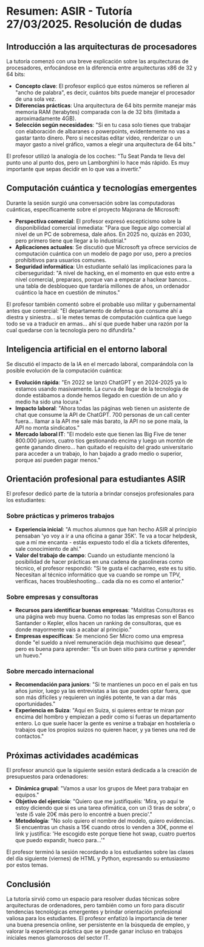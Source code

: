 
# Resumen: ASIR - Tutoría 27/03/2025. Resolución de dudas

## Introducción a las arquitecturas de procesadores

La tutoría comenzó con una breve explicación sobre las arquitecturas de procesadores, enfocándose en la diferencia entre arquitecturas x86 de 32 y 64 bits:

* **Concepto clave**: El profesor explicó que estos números se refieren al "ancho de palabra", es decir, cuántos bits puede manejar el procesador de una sola vez.
* **Diferencias prácticas**: Una arquitectura de 64 bits permite manejar más memoria RAM (terabytes) comparada con la de 32 bits (limitada a aproximadamente 4GB).
* **Selección según necesidades**: "Si en tu casa solo tienes que trabajar con elaboración de albaranes o powerpoints, evidentemente no vas a gastar tanto dinero. Pero si necesitas editar vídeo, renderizar o un mayor gasto a nivel gráfico, vamos a elegir una arquitectura de 64 bits."

El profesor utilizó la analogía de los coches: "Tu Seat Panda te lleva del punto uno al punto dos, pero un Lamborghini lo hace más rápido. Es muy importante que sepas decidir en lo que vas a invertir."

## Computación cuántica y tecnologías emergentes

Durante la sesión surgió una conversación sobre las computadoras cuánticas, específicamente sobre el proyecto Majorana de Microsoft:

* **Perspectiva comercial**: El profesor expresó escepticismo sobre la disponibilidad comercial inmediata: "Para que llegue algo comercial al nivel de un PC de sobremesa, dale años. En 2025 no, quizás en 2030, pero primero tiene que llegar a lo industrial."
* **Aplicaciones actuales**: Se discutió que Microsoft ya ofrece servicios de computación cuántica con un modelo de pago por uso, pero a precios prohibitivos para usuarios comunes.
* **Seguridad informática**: Un estudiante señaló las implicaciones para la ciberseguridad: "A nivel de hacking, en el momento en que esto entre a nivel comercial, preparaos, porque van a empezar a hackear bancos... una tabla de desbloqueo que tardaría millones de años, un ordenador cuántico la hace en cuestión de minutos."

El profesor también comentó sobre el probable uso militar y gubernamental antes que comercial: "El departamento de defensa que consume ahí a diestra y siniestra... si le metes temas de computación cuántica que luego todo se va a traducir en armas... ahí sí que puede haber una razón por la cual quedarse con la tecnología pero no difundirla."

## Inteligencia artificial en el entorno laboral

Se discutió el impacto de la IA en el mercado laboral, comparándola con la posible evolución de la computación cuántica:

* **Evolución rápida**: "En 2022 se lanzó ChatGPT y en 2024-2025 ya lo estamos usando masivamente. La curva de llegar de la tecnología de donde estábamos a donde hemos llegado en cuestión de un año y medio ha sido una locura."
* **Impacto laboral**: "Ahora todas las páginas web tienen un asistente de chat que consume la API de ChatGPT. 700 personas de un call center fuera... llamar a la API me sale más barato, la API no se pone mala, la API no monta sindicatos."
* **Mercado laboral IT**: "El modelo este que tienen las Big Five de tener 800.000 juniors, cuatro tíos gestionando encima y luego un montón de gente ganando dinero... han quitado el requisito del grado universitario para acceder a un trabajo, lo han bajado a grado medio o superior, porque así pueden pagar menos."

## Orientación profesional para estudiantes ASIR

El profesor dedicó parte de la tutoría a brindar consejos profesionales para los estudiantes:

### Sobre prácticas y primeros trabajos
* **Experiencia inicial**: "A muchos alumnos que han hecho ASIR al principio pensaban 'yo voy a ir a una oficina a ganar 35K'. Te va a tocar helpdesk, que a mí me encanta - estás expuesto todo el día a tickets diferentes, sale conocimiento de ahí."
* **Valor del trabajo de campo**: Cuando un estudiante mencionó la posibilidad de hacer prácticas en una cadena de gasolineras como técnico, el profesor respondió: "Si te gusta el cacharreo, este es tu sitio. Necesitan al técnico informático que va cuando se rompe un TPV, verificas, haces troubleshooting... cada día no es como el anterior."

### Sobre empresas y consultoras
* **Recursos para identificar buenas empresas**: "Malditas Consultoras es una página web muy buena. Como no todas las empresas son el Banco Santander o Kepler, ellos hacen un ranking de consultoras, que es donde mayormente vais a acabar al principio."
* **Empresas específicas**: Se mencionó Ser Micro como una empresa donde "el sueldo a nivel remuneración deja muchísimo que desear", pero es buena para aprender: "Es un buen sitio para curtirse y aprender un huevo."

### Sobre mercado internacional
* **Recomendación para juniors**: "Si te mantienes un poco en el país en tus años junior, luego ya las entrevistas a las que puedes optar fuera, que son más difíciles y requieren un inglés potente, te van a dar más oportunidades."
* **Experiencia en Suiza**: "Aquí en Suiza, si quieres entrar te miran por encima del hombro y empiezan a pedir como si fueras un departamento entero. Lo que suele hacer la gente es venirse a trabajar en hostelería o trabajos que los propios suizos no quieren hacer, y ya tienes una red de contactos."

## Próximas actividades académicas

El profesor anunció que la siguiente sesión estará dedicada a la creación de presupuestos para ordenadores:

* **Dinámica grupal**: "Vamos a usar los grupos de Meet para trabajar en equipos."
* **Objetivo del ejercicio**: "Quiero que me justifiquéis: 'Mira, yo aquí te estoy diciendo que si es una tarea ofimática, con un i3 tiras de sobra', o 'este i5 vale 20€ más pero lo encontré a buen precio'."
* **Metodología**: "No solo quiero el nombre del modelo, quiero evidencias. Si encuentras un chasis a 15€ cuando otros lo venden a 30€, ponme el link y justifica: 'He escogido este porque tiene hot swap, cuatro puertos que puedo expandir, hueco para...'"

El profesor terminó la sesión recordando a los estudiantes sobre las clases del día siguiente (viernes) de HTML y Python, expresando su entusiasmo por estos temas.

## Conclusión

La tutoría sirvió como un espacio para resolver dudas técnicas sobre arquitecturas de ordenadores, pero también como un foro para discutir tendencias tecnológicas emergentes y brindar orientación profesional valiosa para los estudiantes. El profesor enfatizó la importancia de tener una buena presencia online, ser persistente en la búsqueda de empleo, y valorar la experiencia práctica que se puede ganar incluso en trabajos iniciales menos glamorosos del sector IT.

